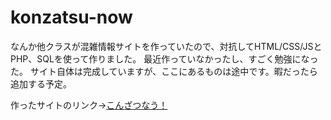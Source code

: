 # konzatsu-now
なんか他クラスが混雑情報サイトを作っていたので、対抗してHTML/CSS/JSとPHP、SQLを使って作りました。
最近作っていなかったし、すごく勉強になった。
サイト自体は完成していますが、ここにあるものは途中です。暇だったら追加する予定。

作ったサイトのリンク→[こんざつなう！](https://null8r.github.io/konzatsu/)
